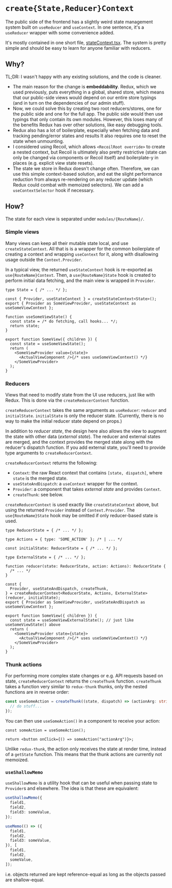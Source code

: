 # `create{State,Reducer}Context`

The public side of the frontend has a slightly weird state management system built on `useReducer` and `useContext`.
In one sentence, it's a `useReducer` wrapper with some convenience added.

It's mostly contained in one short file,
[stateContext.tsx](../packages/ilmomasiina-frontend/src/utils/stateContext.tsx). The system is pretty simple and
should be easy to learn for anyone familiar with reducers.

## Why?

TL;DR: I wasn't happy with any existing solutions, and the code is cleaner.

- The main reason for the change is **embeddability**. Redux, which we used previously, puts everything in a global,
  shared store, which means that our public-side views would depend on our entire store typings (and in turn on the
  dependencies of our admin stuff).
- Now, we could solve this by creating two root reducers/stores, one for the public side and one for the full app. The
  public side would then use typings that only contain its own modules. However, this loses many of the benefits
  Redux has over other solutions, like easy debugging tools.
- Redux also has a lot of boilerplate, especially when fetching data and tracking pending/error states and results
  It also requires one to reset the state when unmounting.
- I considered using Recoil, which allows `<RecoilRoot override>` to create a nested context, but Recoil is ultimately
  also pretty restrictive (state can only be changed via components or Recoil itself) and boilerplate-y in places
  (e.g. explicit view state resets).
- The state we store in Redux doesn't change often. Therefore, we can use this simple context-based solution, and eat
  the slight performance reduction from always re-rendering on any reducer update (which Redux could combat with
  memoized selectors). We can add a `useContextSelector` hook if necessary.

## How?

The state for each view is separated under `modules/{RouteName}/`.

### Simple views

Many views can keep all their mutable state local, and use `createStateContext`. All that is is a wrapper for the
common boilerplate of creating a context and wrapping `useContext` for it, along with disallowing usage outside the
`Context.Provider`.

In a typical view, the returned `useStateContext` hook is re-exported as `use{RouteName}Context`. Then, a
`use{RouteName}State` hook is created to perform initial data fetching, and the main view is wrapped in `Provider`.

```tsx
type State = { /* ... */ };

const { Provider, useStateContext } = createStateContext<State>();
export { Provider as SomeViewProvider, useStateContext as useSomeViewContext };

function useSomeViewState() {
  const state = /* do fetching, call hooks... */;
  return state;
}

export function SomeView({ children }) {
  const state = useSomeViewState();
  return (
    <SomeViewProvider value={state}>
      <ActualViewComponent />{/* uses useSomeViewContext() */}
    </SomeViewProvider>
  );
}
```

### Reducers

Views that need to modify state from the UI use reducers, just like with Redux. This is done via the
`createReducerContext` function.

`createReducerContext` takes the same arguments as `useReducer`: `reducer` and `initialState`. `initialState` is only
the reducer state. (Currently, there is no way to make the initial reducer state depend on props.)

In addition to _reducer state_, the design here also allows the view to augment the state with other data
(_external state_). The reducer and external states are merged, and the context provides the merged state along with
the reducer's dispatch function. If you add external state, you'll need to provide type arguments to
`createReducerContext`.

`createReducerContext` returns the following:
- `Context`: the raw React context that contains `[state, dispatch]`, where `state` is the merged state.
- `useStateAndDispatch`: a `useContext` wrapper for the context.
- `Provider`: a component that takes _external state_ and provides `Context`.
- `createThunk`: see below.

`createReducerContext` is used exactly like `createStateContext` above, but using the returned `Provider` instead of
`Context.Provider`. The `use{RouteName}State` hook may be omitted if only reducer-based state is used.

```tsx
type ReducerState = { /* ... */ };

type Actions = { type: 'SOME_ACTION' }; /* | ... */

const initialState: ReducerState = { /* ... */ };

type ExternalState = { /* ... */ };

function reducer(state: ReducerState, action: Actions): ReducerState {
  /* ... */
}

const {
  Provider, useStateAndDispatch, createThunk,
} = createReducerContext<ReducerState, Actions, ExternalState>(reducer, initialState);
export { Provider as SomeViewProvider, useStateAndDispatch as useSomeViewContext };

export function SomeView({ children }) {
  const state = useSomeViewExternalState(); // just like useSomeViewState() above
  return (
    <SomeViewProvider state={state}>
      <ActualViewComponent />{/* uses useSomeViewContext() */}
    </SomeViewProvider>
  );
}
```

### Thunk actions

For performing more complex state changes or e.g. API requests based on state, `createReducerContext` returns the
`createThunk` function. `createThunk` takes a function very similar to `redux-thunk` thunks, only the nested functions
are in reverse order:

```ts
const useSomeAction = createThunk((state, dispatch) => (actionArg: string) => {
  // do stuff...
});
```

You can then use `useSomeAction()` in a component to receive your action:

```tsx
const someAction = useSomeAction();

return <button onClick={() => someAction("actionArg")}>;
```

Unlike `redux-thunk`, the action only receives the state at render time, instead of a `getState` function. This means
that the thunk actions are currently not memoized.

### `useShallowMemo`

`useShallowMemo` is a utility hook that can be useful when passing state to `Provider`s and elsewhere. The idea is
that these are equivalent:

```ts
useShallowMemo({
  field1,
  field2,
  field3: someValue,
});

useMemo(() => ({
  field1,
  field2,
  field3: someValue,
}), [
  field1,
  field2,
  someValue,
]);
```

i.e. objects returned are kept reference-equal as long as the objects passed are shallow-equal.

